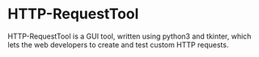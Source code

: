 # HTTP-RequestTool

HTTP-RequestTool is a GUI tool, written using python3 and tkinter, which lets the web developers to create and test custom HTTP requests.

